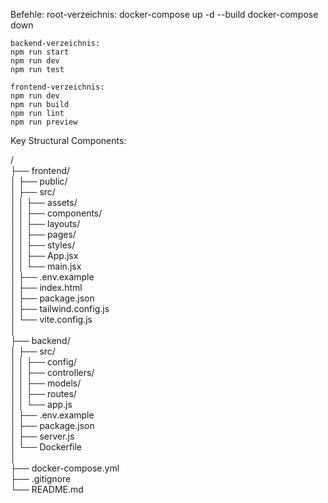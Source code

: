 Befehle:
    root-verzeichnis:
    docker-compose up -d --build
    docker-compose down

    backend-verzeichnis:
    npm run start
    npm run dev
    npm run test

    frontend-verzeichnis:
    npm run dev
    npm run build
    npm run lint
    npm run preview


Key Structural Components:

/  
├── frontend/  
│   ├── public/  
│   ├── src/  
│   │   ├── assets/  
│   │   ├── components/  
│   │   ├── layouts/  
│   │   ├── pages/  
│   │   ├── styles/  
│   │   ├── App.jsx  
│   │   └── main.jsx  
│   ├── .env.example  
│   ├── index.html  
│   ├── package.json  
│   ├── tailwind.config.js  
│   └── vite.config.js  
│  
├── backend/  
│   ├── src/  
│   │   ├── config/  
│   │   ├── controllers/  
│   │   ├── models/  
│   │   ├── routes/  
│   │   └── app.js  
│   ├── .env.example  
│   ├── package.json  
│   ├── server.js  
│   └── Dockerfile  
│  
├── docker-compose.yml  
├── .gitignore  
└── README.md  